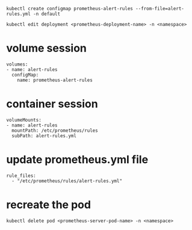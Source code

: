 ```
kubectl create configmap prometheus-alert-rules --from-file=alert-rules.yml -n default
```

```
kubectl edit deployment <prometheus-deployment-name> -n <namespace>

```

# volume session

```
volumes:
- name: alert-rules
  configMap:
    name: prometheus-alert-rules
```

# container session 

```
volumeMounts:
- name: alert-rules
  mountPath: /etc/prometheus/rules
  subPath: alert-rules.yml
```

# update  prometheus.yml file 

```
rule_files:
  - "/etc/prometheus/rules/alert-rules.yml"
```

# recreate the pod

```
kubectl delete pod <prometheus-server-pod-name> -n <namespace>

```